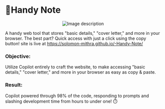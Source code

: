 # 🤝Handy Note
<p align="center">
  <img src="https://github.com/Solomon-mithra/-Handy-Note/assets/66299967/4db86b8d-f0e3-484d-93de-c5438187035c" alt="Image description">
</p>

A handy web tool that stores "basic details," "cover letter," and more in your browser. The best part? Quick access with just a click using the copy button!
site is live at https://solomon-mithra.github.io/-Handy-Note/

### Objective:
Utilize Copilot entirely to craft the website, to make accessing "basic details," "cover letter," and more in your browser as easy as copy & paste.

### Result:
Copilot powered through 98% of the code, responding to prompts and slashing development time from hours to under one! ⏱️
